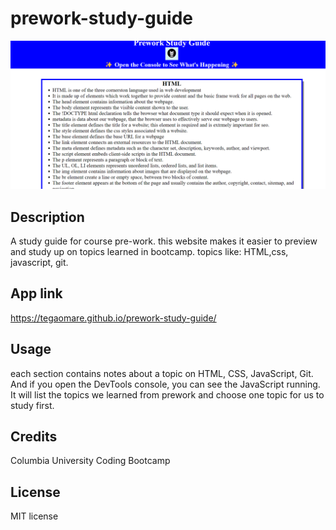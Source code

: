 # prework-study-guide
<img src="./assets/webpage.png" href="image of the webpage">

## Description
A study guide for course pre-work. this website makes it easier to preview 
and study up on topics learned in bootcamp. topics like: HTML,css,
javascript, git.

## App link
https://tegaomare.github.io/prework-study-guide/
 

## Usage
each section contains notes about a topic on HTML, CSS, JavaScript, Git. And if you open the DevTools console, you can see the JavaScript running. It will list the topics we learned from prework and choose one topic for us to study first. 

## Credits
Columbia University Coding Bootcamp 

## License
MIT license
